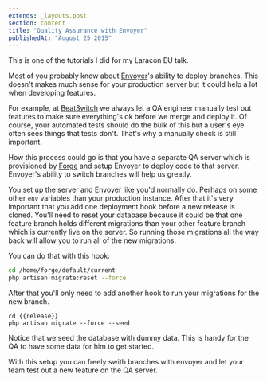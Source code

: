 ```yaml
---
extends: _layouts.post
section: content
title: "Quality Assurance with Envoyer"
publishedAt: "August 25 2015"
---
```

This is one of the tutorials I did for my Laracon EU talk.

Most of you probably know about [Envoyer](https://envoyer.io)'s ability to deploy branches. This doesn't makes much sense for your production server but it could help a lot when developing features.

For example, at [BeatSwitch](https://beatswitch.com) we always let a QA engineer manually test out features to make sure everything's ok before we merge and deploy it. Of course, your automated tests should do the bulk of this but a user's eye often sees things that tests don't. That's why a manually check is still important.

How this process could go is that you have a separate QA server which is provisioned by [Forge](https://forge.laravel.com) and setup Envoyer to deploy code to that server. Envoyer's ability to switch branches will help us greatly.

You set up the server and Envoyer like you'd normally do. Perhaps on some other `env` variables than your production instance. After that it's very important that you add one deployment hook before a new release is cloned. You'll need to reset your database because it could be that one feature branch holds different migrations than your other feature branch which is currently live on the server. So running those migrations all the way back will allow you to run all of the new migrations.

You can do that with this hook:

```bash
cd /home/forge/default/current
php artisan migrate:reset --force
```

After that you'll only need to add another hook to run your migrations for the new branch.

```
cd {{release}}
php artisan migrate --force --seed
```

Notice that we seed the database with dummy data. This is handy for the QA to have some data for him to get started.

With this setup you can freely swith branches with envoyer and let your team test out a new feature on the QA server.

